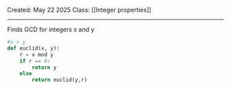 Created: May 22 2025
Class: [[Integer properties]] 
- - -
Finds GCD for integers x and y
```python
#x > y
def euclid(x, y):
	r = x mod y
	if r == 0:
		return y
	else
		return euclid(y,r)
```

